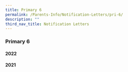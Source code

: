 ```yaml
---
title: Primary 6
permalink: /Parents-Info/Notification-Letters/pri-6/
description: ""
third_nav_title: Notification Letters
---
```

### Primary 6

#### 2022


#### 2021